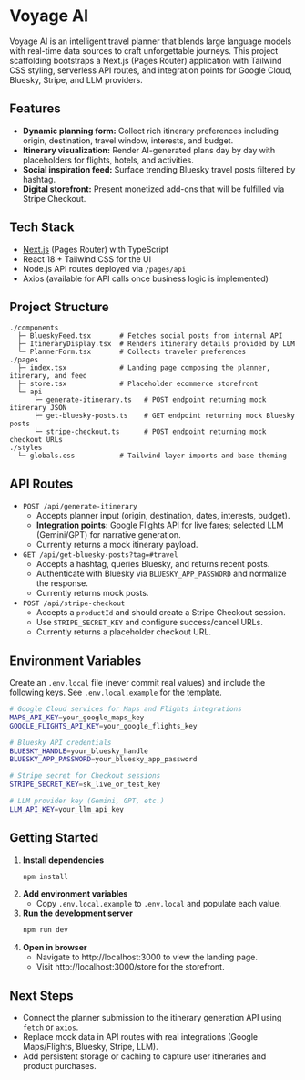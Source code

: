 # Voyage AI

Voyage AI is an intelligent travel planner that blends large language models with real-time data sources to craft unforgettable journeys. This project scaffolding bootstraps a Next.js (Pages Router) application with Tailwind CSS styling, serverless API routes, and integration points for Google Cloud, Bluesky, Stripe, and LLM providers.

## Features
- **Dynamic planning form:** Collect rich itinerary preferences including origin, destination, travel window, interests, and budget.
- **Itinerary visualization:** Render AI-generated plans day by day with placeholders for flights, hotels, and activities.
- **Social inspiration feed:** Surface trending Bluesky travel posts filtered by hashtag.
- **Digital storefront:** Present monetized add-ons that will be fulfilled via Stripe Checkout.

## Tech Stack
- [Next.js](https://nextjs.org/) (Pages Router) with TypeScript
- React 18 + Tailwind CSS for the UI
- Node.js API routes deployed via `/pages/api`
- Axios (available for API calls once business logic is implemented)

## Project Structure
```
./components
  ├─ BlueskyFeed.tsx       # Fetches social posts from internal API
  ├─ ItineraryDisplay.tsx  # Renders itinerary details provided by LLM
  └─ PlannerForm.tsx       # Collects traveler preferences
./pages
  ├─ index.tsx             # Landing page composing the planner, itinerary, and feed
  ├─ store.tsx             # Placeholder ecommerce storefront
  └─ api
      ├─ generate-itinerary.ts   # POST endpoint returning mock itinerary JSON
      ├─ get-bluesky-posts.ts    # GET endpoint returning mock Bluesky posts
      └─ stripe-checkout.ts      # POST endpoint returning mock checkout URLs
./styles
  └─ globals.css           # Tailwind layer imports and base theming
```

## API Routes
- `POST /api/generate-itinerary`
  - Accepts planner input (origin, destination, dates, interests, budget).
  - **Integration points:** Google Flights API for live fares; selected LLM (Gemini/GPT) for narrative generation.
  - Currently returns a mock itinerary payload.
- `GET /api/get-bluesky-posts?tag=#travel`
  - Accepts a hashtag, queries Bluesky, and returns recent posts.
  - Authenticate with Bluesky via `BLUESKY_APP_PASSWORD` and normalize the response.
  - Currently returns mock posts.
- `POST /api/stripe-checkout`
  - Accepts a `productId` and should create a Stripe Checkout session.
  - Use `STRIPE_SECRET_KEY` and configure success/cancel URLs.
  - Currently returns a placeholder checkout URL.

## Environment Variables
Create an `.env.local` file (never commit real values) and include the following keys. See `.env.local.example` for the template.

```bash
# Google Cloud services for Maps and Flights integrations
MAPS_API_KEY=your_google_maps_key
GOOGLE_FLIGHTS_API_KEY=your_google_flights_key

# Bluesky API credentials
BLUESKY_HANDLE=your_bluesky_handle
BLUESKY_APP_PASSWORD=your_bluesky_app_password

# Stripe secret for Checkout sessions
STRIPE_SECRET_KEY=sk_live_or_test_key

# LLM provider key (Gemini, GPT, etc.)
LLM_API_KEY=your_llm_api_key
```

## Getting Started
1. **Install dependencies**
   ```bash
   npm install
   ```
2. **Add environment variables**
   - Copy `.env.local.example` to `.env.local` and populate each value.
3. **Run the development server**
   ```bash
   npm run dev
   ```
4. **Open in browser**
   - Navigate to http://localhost:3000 to view the landing page.
   - Visit http://localhost:3000/store for the storefront.

## Next Steps
- Connect the planner submission to the itinerary generation API using `fetch` or `axios`.
- Replace mock data in API routes with real integrations (Google Maps/Flights, Bluesky, Stripe, LLM).
- Add persistent storage or caching to capture user itineraries and product purchases.
